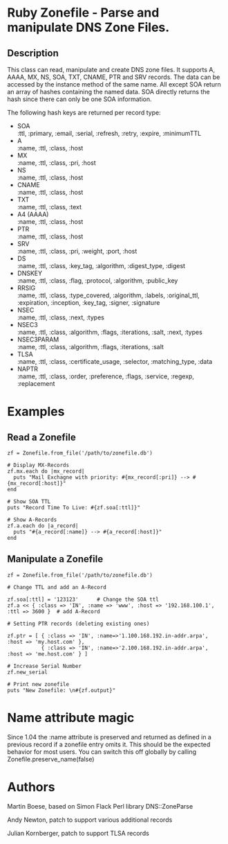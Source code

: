 # Ruby Zonefile - Parse and manipulate DNS Zone Files.

## Description

This class can read, manipulate and create DNS zone files. It supports A, AAAA, MX, NS, SOA, 
TXT, CNAME, PTR and SRV records. The data can be accessed by the instance method of the same
name. All except SOA return an array of hashes containing the named data. SOA directly returns the 
hash since there can only be one SOA information.

The following hash keys are returned per record type:

* SOA  
     :ttl, :primary, :email, :serial, :refresh, :retry, :expire, :minimumTTL
* A  
     :name, :ttl, :class, :host
* MX  
     :name, :ttl, :class, :pri, :host
* NS  
     :name, :ttl, :class, :host
* CNAME   
     :name, :ttl, :class, :host
* TXT  
     :name, :ttl, :class, :text
* A4 (AAAA)  
     :name, :ttl, :class, :host
* PTR  
     :name, :ttl, :class, :host
* SRV  
     :name, :ttl, :class, :pri, :weight, :port, :host
* DS  
     :name, :ttl, :class, :key_tag, :algorithm, :digest_type, :digest
* DNSKEY  
     :name, :ttl, :class, :flag, :protocol, :algorithm, :public_key
* RRSIG  
     :name, :ttl, :class, :type_covered, :algorithm, :labels, :original_ttl,
      :expiration, :inception, :key_tag, :signer, :signature
* NSEC  
     :name, :ttl, :class, :next, :types
* NSEC3  
     :name, :ttl, :class, :algorithm, :flags, :iterations, :salt, :next, :types
* NSEC3PARAM  
     :name, :ttl, :class, :algorithm, :flags, :iterations, :salt
* TLSA  
     :name, :ttl, :class, :certificate_usage, :selector, :matching_type, :data
* NAPTR  
     :name, :ttl, :class, :order, :preference, :flags, :service, :regexp, :replacement

# Examples

## Read a Zonefile

    zf = Zonefile.from_file('/path/to/zonefile.db')
  
    # Display MX-Records
    zf.mx.each do |mx_record|
      puts "Mail Exchagne with priority: #{mx_record[:pri]} --> #{mx_record[:host]}"
    end

    # Show SOA TTL
    puts "Record Time To Live: #{zf.soa[:ttl]}"
 
    # Show A-Records
    zf.a.each do |a_record|
      puts "#{a_record[:name]} --> #{a_record[:host]}"
    end

## Manipulate a Zonefile

    zf = Zonefile.from_file('/path/to/zonefile.db')
  
    # Change TTL and add an A-Record
  
    zf.soa[:ttl] = '123123'      # Change the SOA ttl
    zf.a << { :class => 'IN', :name => 'www', :host => '192.168.100.1', :ttl => 3600 }  # add A-Record
 
    # Setting PTR records (deleting existing ones)

    zf.ptr = [ { :class => 'IN', :name=>'1.100.168.192.in-addr.arpa', :host => 'my.host.com' },
               { :class => 'IN', :name=>'2.100.168.192.in-addr.arpa', :host => 'me.host.com' } ]

    # Increase Serial Number
    zf.new_serial

    # Print new zonefile
    puts "New Zonefile: \n#{zf.output}"

# Name attribute magic

Since 1.04 the :name attribute is preserved and returned as defined in a previous record if a zonefile entry
omits it. This should be the expected behavior for most users.
You can switch this off globally by calling Zonefile.preserve_name(false)


# Authors
 
Martin Boese, based on Simon Flack Perl library DNS::ZoneParse 

Andy Newton, patch to support various additional records

Julian Kornberger, patch to support TLSA records
